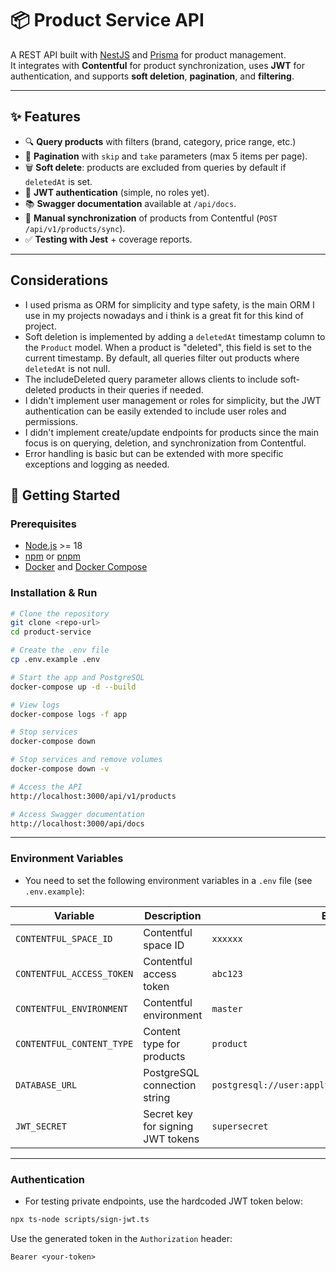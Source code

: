 # 📦 Product Service API

A REST API built with [NestJS](https://nestjs.com/) and [Prisma](https://www.prisma.io/) for product management.  
It integrates with **Contentful** for product synchronization, uses **JWT** for authentication, and supports **soft deletion**, **pagination**, and **filtering**.

---

## ✨ Features
- 🔍 **Query products** with filters (brand, category, price range, etc.)
- 📄 **Pagination** with `skip` and `take` parameters (max 5 items per page).
- 🗑️ **Soft delete**: products are excluded from queries by default if `deletedAt` is set.
- 🔑 **JWT authentication** (simple, no roles yet).
- 📚 **Swagger documentation** available at `/api/docs`.
- 🔄 **Manual synchronization** of products from Contentful (`POST /api/v1/products/sync`).
- ✅ **Testing with Jest** + coverage reports.

---

## Considerations
- I used prisma as ORM for simplicity and type safety, is the main ORM I use in my projects nowadays and i think is a great fit for this kind of project.
- Soft deletion is implemented by adding a `deletedAt` timestamp column to the `Product` model. When a product is "deleted", this field is set to the current timestamp. By default, all queries filter out products where `deletedAt` is not null.
- The includeDeleted query parameter allows clients to include soft-deleted products in their queries if needed.
- I didn't implement user management or roles for simplicity, but the JWT authentication can be easily extended to include user roles and permissions.
- I didn't implement create/update endpoints for products since the main focus is on querying, deletion, and synchronization from Contentful.
- Error handling is basic but can be extended with more specific exceptions and logging as needed.


## 🚀 Getting Started

### Prerequisites
- [Node.js](https://nodejs.org/) >= 18
- [npm](https://www.npmjs.com/) or [pnpm](https://pnpm.io/)  
- [Docker](https://www.docker.com/) and [Docker Compose](https://docs.docker.com/compose/)

### Installation & Run
```bash
# Clone the repository
git clone <repo-url>
cd product-service

# Create the .env file
cp .env.example .env

# Start the app and PostgreSQL
docker-compose up -d --build

# View logs
docker-compose logs -f app

# Stop services
docker-compose down

# Stop services and remove volumes
docker-compose down -v

# Access the API
http://localhost:3000/api/v1/products

# Access Swagger documentation
http://localhost:3000/api/docs
```

---

### Environment Variables
- You need to set the following environment variables in a `.env` file (see `.env.example`):

| Variable                  | Description                       | Example                                    |
| ------------------------- | --------------------------------- | ------------------------------------------ |
| `CONTENTFUL_SPACE_ID`     | Contentful space ID               | `xxxxxx`                                   |
| `CONTENTFUL_ACCESS_TOKEN` | Contentful access token           | `abc123`                                   |
| `CONTENTFUL_ENVIRONMENT`  | Contentful environment            | `master`                                   |
| `CONTENTFUL_CONTENT_TYPE` | Content type for products         | `product`                                  |
| `DATABASE_URL`            | PostgreSQL connection string      | `postgresql://user:applydigital@db:5432/applydigital` |
| `JWT_SECRET`              | Secret key for signing JWT tokens | `supersecret`                              |

---

### Authentication
- For testing private endpoints, use the hardcoded JWT token below:
```bash
npx ts-node scripts/sign-jwt.ts
```
Use the generated token in the `Authorization` header:
```Authorization
Bearer <your-token>
```
